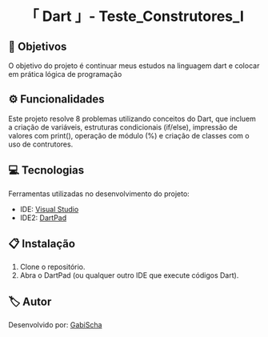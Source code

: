 <h1 align="center">「 Dart 」- Teste_Construtores_Ⅰ</h1>




<h2 id=objective>📌 Objetivos</h2>

O objetivo do projeto é continuar meus estudos na linguagem dart e colocar em prática lógica de programação

<h2 id=features>⚙️ Funcionalidades </h2>

Este projeto resolve 8 problemas utilizando conceitos do Dart, que incluem a criação de variáveis, estruturas condicionais (if/else), impressão de valores com print(), operação de módulo (%) e criação de classes com o uso de contrutores.

<h2 id=technology>💻 Tecnologias</h2>

Ferramentas utilizadas no desenvolvimento do projeto:

- IDE: <a href="https://visualstudio.microsoft.com/downloads/">Visual Studio</a>
- IDE2: <a href="https://dartpad.dev">DartPad</a>

<h2 id=installation>📋 Instalação</h2>

1. Clone o repositório.
3. Abra o DartPad (ou qualquer outro IDE que execute códigos Dart).


<h2 id=author>🏷️ Autor</h2>

Desenvolvido por: <a href="https://www.linkedin.com/in/gabrielaschaper/" target="_blank">GabiScha</a>


